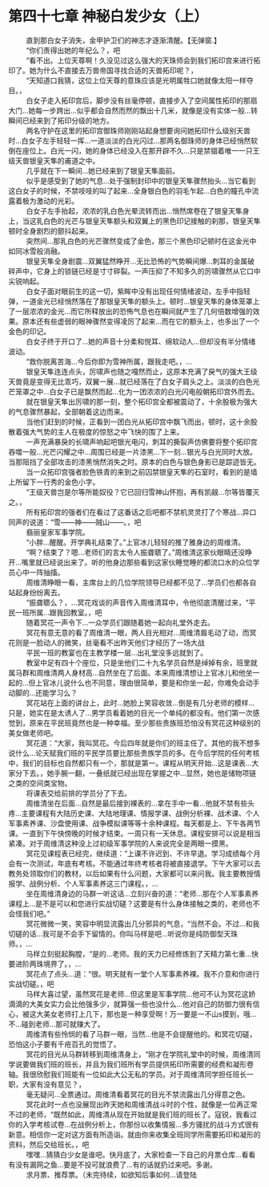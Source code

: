 <h1>第四十七章 神秘白发少女（上）</h1>
<div id="content">&nbsp&nbsp&nbsp&nbsp&nbsp&nbsp&nbsp&nbsp
 直到那白女子消失，金甲护卫们的神志才逐渐清醒。【无弹窗.】
 <br/>&nbsp&nbsp&nbsp&nbsp&nbsp&nbsp&nbsp&nbsp
 “你们责得出她的年纪么？，吧
 <br/>&nbsp&nbsp&nbsp&nbsp&nbsp&nbsp&nbsp&nbsp
 “看不出。上位天尊啊！久没见过这么强大的天珠师会到我们拓印宫来进行拓印了。她为什么不直接去万兽帝国寻找合适的天兽拓印呢？，
 <br/>&nbsp&nbsp&nbsp&nbsp&nbsp&nbsp&nbsp&nbsp
 “天知道口我猜，这位上位天尊的意珠应该是光明属牲口她就像太阳一样夺目。，
 <br/>&nbsp&nbsp&nbsp&nbsp&nbsp&nbsp&nbsp&nbsp
 白女子走入拓印宫后，脚步没有丝毫停顿，直接步入了空间属性拓印的那扇大门…她每一步跨出…似乎都会自然而然的飘出十几米，就像是没有实体一般…转瞬间已经来到了拓印分级的地方。
 <br/>&nbsp&nbsp&nbsp&nbsp&nbsp&nbsp&nbsp&nbsp
 两名守护在这里的拓印宫御珠师刚刚站起身想要询问她拓印什么级别天兽时…白女子左手轻轻一挥…一道淡淡的白光闪过…那两名御珠师的身体已经悄然软倒在座位上。白光一闪，她的身体已经没入在那开辟不久…只是禁锢着唯一一只王级天兽银皇天隼的甫道之中。
 <br/>&nbsp&nbsp&nbsp&nbsp&nbsp&nbsp&nbsp&nbsp
 几乎就在下一瞬间…她已经来到了银皇天隼面前。
 <br/>&nbsp&nbsp&nbsp&nbsp&nbsp&nbsp&nbsp&nbsp
 似乎是感受到了她的气息…处于强制封印中的银皇天隼骤然抬头…当它看到这白女子的时候，不禁吱吱的叫了起来…全身银白色的羽毛乍起…白色的瞳孔中流露着极为激动的光彩。
 <br/>&nbsp&nbsp&nbsp&nbsp&nbsp&nbsp&nbsp&nbsp
 白女子左手抬起，浓浓的乳白色光晕流转而出…悄然席卷在了银皇天隼身上，当这乳白色的光芒与银皇天隼额头和双翼上的黑色印记接触的刹那，银皇天隼顿时全身剧烈的颤抖起来。
 <br/>&nbsp&nbsp&nbsp&nbsp&nbsp&nbsp&nbsp&nbsp
 突然间…那乳白色的光芒骤然变成了金色，那三个黑色印记顿时在这金光中如同冰雪般消融。
 <br/>&nbsp&nbsp&nbsp&nbsp&nbsp&nbsp&nbsp&nbsp
 银皇天隼全身剧震…双翼猛然睁开…无比恐怖的气势瞬间爆…刺耳的金属破碎声中，它身上的锁链已经是寸寸碎裂。一声压抑了不知多久的厉啸骤然从它口中尖锐响起。
 <br/>&nbsp&nbsp&nbsp&nbsp&nbsp&nbsp&nbsp&nbsp
 白女子面对眼前生的这一切，紫眸中没有出现任何情绪波动，左手中指轻弹，一道金光已经悄然落在了那银皇天隼的额头上。顿时…银皇天隼的身体笼罩上了一层浓浓的金光…而它所释放出的恐怖气息也在瞬间就产生了几何倍数增强的效果。原本还有些虚弱的眼神骤然变得凌厉了起来…而在它的额头上，也多出了一个金色的印记。
 <br/>&nbsp&nbsp&nbsp&nbsp&nbsp&nbsp&nbsp&nbsp
 白女子终于开口了…她的声音十分柔和悦耳、绵软动人…但却没有半分情绪波动。
 <br/>&nbsp&nbsp&nbsp&nbsp&nbsp&nbsp&nbsp&nbsp
 “救你脱离苦海…今后你即为雪神所属，跟我走吧。，…
 <br/>&nbsp&nbsp&nbsp&nbsp&nbsp&nbsp&nbsp&nbsp
 银皇天隼连连点头，厉啸声也随之嘎然而止，这原本充满了戾气的强大王级天兽竟是变得无比乖巧，双翼一展…就已经落在了白女子肩头之上。淡淡的白色光芒笼罩之中…白女子已是飘然而起…化为一团浓浓的白光闪电般朝拓印宫外而去。
 <br/>&nbsp&nbsp&nbsp&nbsp&nbsp&nbsp&nbsp&nbsp
 就在银皇天隼出厉啸的那一刻，整个拓印宫全都被震动了，十余股极为强大的气息骤然暴起，全部朝着这边而来。
 <br/>&nbsp&nbsp&nbsp&nbsp&nbsp&nbsp&nbsp&nbsp
 当他们赶到的时候，正看到一团白光从拓印宫中飘飞而出，顿时，这十余股散着强大气势的主人在极度的惊怒之中飞快的围了上来。
 <br/>&nbsp&nbsp&nbsp&nbsp&nbsp&nbsp&nbsp&nbsp
 一声充满暴戾的长啸声响起吧银光电闪，刺耳的撕裂声仿佛要将整个拓印宫吞噬一般…光芒闪耀之中…周围已经是一片漆黑…下一刻…银光与白光同时大放。当那阻挡了全部攻击的漆黑悄然消失之时。原本的白色与银色身影已是踪迹皆无。
 <br/>&nbsp&nbsp&nbsp&nbsp&nbsp&nbsp&nbsp&nbsp
 当一众拓印宫强者脸色铁青的来到之前囚禁银皇天隼的石室时，看到的是墙上所留下一行秀的金色小字。
 <br/>&nbsp&nbsp&nbsp&nbsp&nbsp&nbsp&nbsp&nbsp
 “王级天兽岂是尔等所能奴役？它已回归雪神山怀抱，再有凯觎…尔等皆覆灭之。，
 <br/>&nbsp&nbsp&nbsp&nbsp&nbsp&nbsp&nbsp&nbsp
 所有拓印宫的强者们在看过了这番话之后吧都不禁机灵灵打了个寒战…异口同声的说道：“雪——神——贼山——。，吧
 <br/>&nbsp&nbsp&nbsp&nbsp&nbsp&nbsp&nbsp&nbsp
 翡丽皇家军事学院。
 <br/>&nbsp&nbsp&nbsp&nbsp&nbsp&nbsp&nbsp&nbsp
 “小胖…醒醒。开学典礼结束了。”上官冰儿轻轻的推了雅身边的周维清。
 <br/>&nbsp&nbsp&nbsp&nbsp&nbsp&nbsp&nbsp&nbsp
 “啊？结束了？嗯…老师们的言太令人振聋聩了。”周维清这家伙眼睛还没睁开…嘴里就已经说出来了。听的他身边那些看到这家伙睡觉睡的都流口水的众位学员心中一阵抽搐。
 <br/>&nbsp&nbsp&nbsp&nbsp&nbsp&nbsp&nbsp&nbsp
 周维清睁眼一看，主席台上的几位学院领导已经都不见了…学员们也都各自站起身纷纷离去。
 <br/>&nbsp&nbsp&nbsp&nbsp&nbsp&nbsp&nbsp&nbsp
 “振聋聩么？，…冥花戏谈的声音传入周维清耳中，令他彻底清醒过来，“平民一班所属…跟我回教室。，吧
 <br/>&nbsp&nbsp&nbsp&nbsp&nbsp&nbsp&nbsp&nbsp
 随着冥花一声令下…一众学员们跟随着她一起向礼堂外走去。
 <br/>&nbsp&nbsp&nbsp&nbsp&nbsp&nbsp&nbsp&nbsp
 冥花有意无意的看了周维清一眼，两人目光相对…周维清眉毛动了动，而冥花则是一脸动人的微笑，丝毫看不出昨天他们才经历了一场大战
 <br/>&nbsp&nbsp&nbsp&nbsp&nbsp&nbsp&nbsp&nbsp
 平民一班的教宴也在主教学楼一层…出礼堂没多远就到了。
 <br/>&nbsp&nbsp&nbsp&nbsp&nbsp&nbsp&nbsp&nbsp
 教室中足有四十个座位，只是坐他们二十九名学员自然是绰掉有余，班里就属马群和周维清两人身材高…自然坐在了后面。本来周维清想让上官冰儿和他坐一起的…但上官冰儿说什么也不同意，理由很简单，要是和你坐一起，你难免会动手动脚的…还能学习么？
 <br/>&nbsp&nbsp&nbsp&nbsp&nbsp&nbsp&nbsp&nbsp
 冥花站在上面的讲台上，此时…她脸上笑容收敛…倒是有几分老师的模样…只是，她实在是太诱人了…男学员看着她的目光一个单纯的都没有。他们第一次感觉到，原来在平民班竟然也是一种幸福。至少那些贵族班恐怕没有冥花这种级别的美女做老师吧。
 <br/>&nbsp&nbsp&nbsp&nbsp&nbsp&nbsp&nbsp&nbsp
 冥花道：“大家，我叫冥花。今后四年就是你们的班主任了。其他的我不想多说什么…论天赋我们班的平民学员要比那些贵族学员的多。在今后学院的任何考核中，我们的目标也自然都只有一个，那就是第一。课程从明天开始…这是课表…大家分下去。，她手腕一翻，一叠纸就已经出现在掌握之中…显然，她也是储物项链之类的空间类宝物。
 <br/>&nbsp&nbsp&nbsp&nbsp&nbsp&nbsp&nbsp&nbsp
 将课表交给前排的学员分了下去。
 <br/>&nbsp&nbsp&nbsp&nbsp&nbsp&nbsp&nbsp&nbsp
 周维清坐在后面…自然是最后接到裸表的…拿在手中一看…他就不禁有些头疼…主要课程有大陆历史课、大陆地理课、情报学课、战例分析裸、战术课、个人军事素养课、沙盘使用课、战争模拟课等等十余种课程。每天都是上、下午各两节课。一直到下午快傍晚的时候才结束。一周只有一天休息。课程安排可以说是相当紧凑。对于周维清这种没上过初级军事学院的人来说完全是两眼一摸黑。
 <br/>&nbsp&nbsp&nbsp&nbsp&nbsp&nbsp&nbsp&nbsp
 冥花见课程表已经完，继续道：“上课不许迟到、不许早退。学习成绩每个月会有一次测试，年底有考核。不能通过年终考核者将被直接退学。下午大家可以去教务处领取你们的教材，以后如果有什么问题，大家都可以来问我。我主要教授情报学、战例分析、个人军事素养这三门课程。，…
 <br/>&nbsp&nbsp&nbsp&nbsp&nbsp&nbsp&nbsp&nbsp
 坐在周维清身边的马群一听这话…立刻兴奋的道：“老师…那在个人军事素养课程上…是不是可以和您进行实战切磋？这要是有什么身体接触之类的，老师也不会怪我们吧。”
 <br/>&nbsp&nbsp&nbsp&nbsp&nbsp&nbsp&nbsp&nbsp
 冥花微微一笑，笑容中明显流露出几分邪异的气息，“当然不会。不过…和我切磋的话…我可是不会手下留情的。你叫马样是吧…听说你是纯防御型天珠师。，…
 <br/>&nbsp&nbsp&nbsp&nbsp&nbsp&nbsp&nbsp&nbsp
 马样立刻挺起胸膛，“是的…老师。我的天力已经修炼到了天精力第七重…快要进阶两珠境界了。，…
 <br/>&nbsp&nbsp&nbsp&nbsp&nbsp&nbsp&nbsp&nbsp
 冥花点了点头…道：“很。明天就有一堂个人军事素养裸。我不介意和你进行实战切磋。，吧
 <br/>&nbsp&nbsp&nbsp&nbsp&nbsp&nbsp&nbsp&nbsp
 马样大喜过望，虽然冥花是老师…但这里是军事学院…他可不认为冥花这娇滴滴的大美女实力会比他强多少，就算强一些也没什么…他对自己的防御力很有信心，被这大美女老师打上几下，那也是一种享受啊！万一要是一不山s摸到，哦…不…碰到老师…那可就赚大了。
 <br/>&nbsp&nbsp&nbsp&nbsp&nbsp&nbsp&nbsp&nbsp
 周维清有些怜悯的看了马群一眼，当然…他是不会提醒他的。和冥花切磋，恐怕这小子要有千疮百孔的觉悟了。
 <br/>&nbsp&nbsp&nbsp&nbsp&nbsp&nbsp&nbsp&nbsp
 冥花的目光从马群转移到周维清身上，“刚才在学院礼堂中的时候，周维清同学说要做我们班的班长，并且为我们班所有学员提供拓印所需要的经费和凝形卷轴。我很欣慰我们班能有一位如此大公无私的学员。对于周维清同学担任班长一职，大家有没有意见？，
 <br/>&nbsp&nbsp&nbsp&nbsp&nbsp&nbsp&nbsp&nbsp
 毫无疑问…全票通过。周维清看着冥花的目光不禁流露出几分得意之色。
 <br/>&nbsp&nbsp&nbsp&nbsp&nbsp&nbsp&nbsp&nbsp
 冥花此时一点也没展现出昨天她和周维清战斗时的个性，就像是一位再正常不过的老师，“既然如此，周维清从现在开始就是我们班的班长了。寇锐，我看过你的入学考核试卷…在战例分析上，你那份以收集情报…多方骚扰的战斗方式很有新意。相信你一定对这方面有所造诣。就由你来收集全班同学所需要拓印和凝形的资料，然后交给班长。，吧
 <br/>&nbsp&nbsp&nbsp&nbsp&nbsp&nbsp&nbsp&nbsp
 嘿嘿…猜猜白少女是谁吧。快月底了，大家检查一下自己的月票仓库…看看有没有漏网之鱼…要是不投可就浪费了…有的话就扔过来吧。多谢。
 <br/>&nbsp&nbsp&nbsp&nbsp&nbsp&nbsp&nbsp&nbsp
 求月票、推荐票。（未完待续，如欲知后事如何…请登陆
 <br/>&nbsp&nbsp&nbsp&nbsp&nbsp&nbsp&nbsp&nbsp
 <br/>&nbsp&nbsp&nbsp&nbsp&nbsp&nbsp&nbsp&nbsp
</div>
